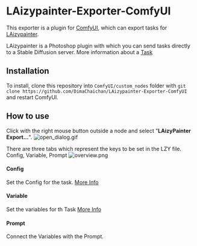 # LAizypainter-Exporter-ComfyUI

This exporter is a plugin for [ComfyUI](https://comfyanonymous.github.io/ComfyUI_examples/), which can export tasks for [LAizypainter](https://github.com/DimaChaichan/LAizypainter). 

LAizypainter is a Photoshop plugin with which you can send tasks directly to a Stable Diffusion server.
More information about a [Task](https://github.com/DimaChaichan/LAizypainter?tab=readme-ov-file#task)

## Installation

To install, clone this repository into `ComfyUI/custom_nodes` folder with `git clone https://github.com/DimaChaichan/LAizypainter-Exporter-ComfyUI` and restart ComfyUI.

## How to use
Click with the right mouse button outside a node and select "**LAizyPainter Export...**". 
![open_dialog.gif](assets%2Fopen_dialog.gif)

There are three tabs which represent the keys to be set in the LZY file. Config, Variable, Prompt
![overview.png](assets%2Foverview.png)

#### Config
Set the Config for the task. [More Info](https://github.com/DimaChaichan/LAizypainter?tab=readme-ov-file#task)

#### Variable
Set the variables for th Task [More Info](https://github.com/DimaChaichan/LAizypainter/blob/main/doc%2Fvariables.md)

#### Prompt
Connect the Variables with the Prompt.
